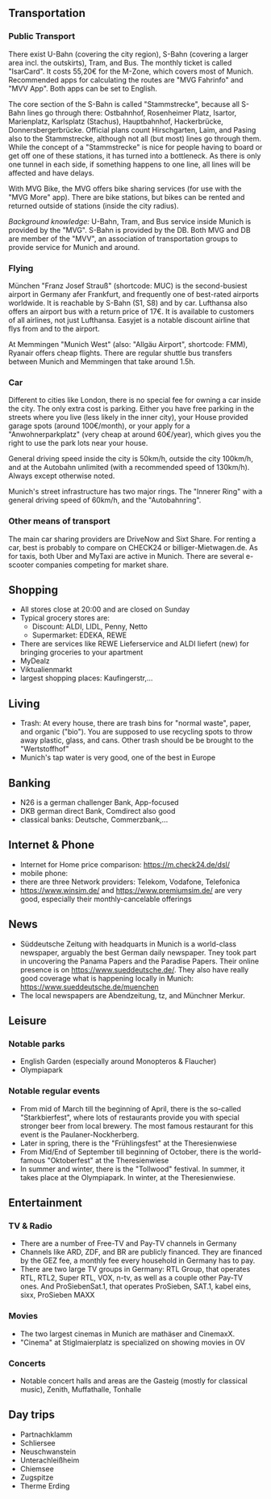 ## Transportation
### Public Transport
There exist U-Bahn (covering the city region), S-Bahn (covering a larger area incl. the outskirts), Tram, and Bus. The monthly ticket is called "IsarCard". It costs 55,20€ for the M-Zone, which covers most of Munich. Recommended apps for calculating the routes are "MVG Fahrinfo" and "MVV App". Both apps can be set to English.

The core section of the S-Bahn is called "Stammstrecke", because all S-Bahn lines go through there: Ostbahnhof, Rosenheimer Platz, Isartor, Marienplatz, Karlsplatz (Stachus), Hauptbahnhof, Hackerbrücke, Donnersbergerbrücke. Official plans count Hirschgarten, Laim, and Pasing also to the Stammstrecke, although not all (but most) lines go through them. While the concept of a "Stammstrecke" is nice for people having to board or get off one of these stations, it has turned into a bottleneck. As there is only one tunnel in each side, if something happens to one line, all lines will be affected and have delays.

With MVG Bike, the MVG offers bike sharing services (for use with the "MVG More" app). There are bike stations, but bikes can be rented and returned outside of stations (inside the city radius).

*Background knowledge:* U-Bahn, Tram, and Bus service inside Munich is provided by the "MVG". S-Bahn is provided by the DB. Both MVG and DB are member of the "MVV", an association of transportation groups to provide service for Munich and around.

### Flying
München "Franz Josef Strauß" (shortcode: MUC) is the second-busiest airport in Germany afer Frankfurt, and frequently one of best-rated airports worldwide. It is reachable by S-Bahn (S1, S8) and by car. Lufthansa also offers an airport bus with a return price of 17€. It is available to customers of all airlines, not just Lufthansa. Easyjet is a notable discount airline that flys from and to the airport.

At Memmingen "Munich West" (also: "Allgäu Airport", shortcode: FMM), Ryanair offers cheap flights. There are regular shuttle bus transfers between Munich and Memmingen that take around 1.5h. 

### Car

Different to cities like London, there is no special fee for owning a car inside the city. The only extra cost is parking. Either you have free parking in the streets where you live (less likely in the inner city), your House provided garage spots (around 100€/month), or your apply for a "Anwohnerparkplatz" (very cheap at around 60€/year), which gives you the right to use the park lots near your house.

General driving speed inside the city is 50km/h, outside the city 100km/h, and at the Autobahn unlimited (with a recommended speed of 130km/h). Always except otherwise noted.

Munich's street infrastructure has two major rings. The "Innerer Ring" with a general driving speed of 60km/h, and the "Autobahnring". 

### Other means of transport
The main car sharing providers are DriveNow and Sixt Share. For renting a car, best is probably to compare on CHECK24 or billiger-Mietwagen.de. As for taxis, both Uber and MyTaxi are active in Munich. There are several e-scooter companies competing for market share. 

## Shopping

* All stores close at 20:00 and are closed on Sunday
* Typical grocery stores are:
  * Discount: ALDI, LIDL, Penny, Netto
  * Supermarket: EDEKA, REWE
* There are services like REWE Lieferservice and ALDI liefert (new) for bringing groceries to your apartment
* MyDealz
* Viktualienmarkt
* largest shopping places: Kaufingerstr,...

## Living

* Trash: At every house, there are trash bins for "normal waste", paper, and organic ("bio"). You are supposed to use recycling spots to throw away plastic, glass, and cans. Other trash should be be brought to the "Wertstoffhof"
* Munich's tap water is very good, one of the best in Europe


## Banking

* N26 is a german challenger Bank, App-focused
* DKB german direct Bank, Comdirect also good
* classical banks: Deutsche, Commerzbank,...

## Internet & Phone

* Internet for Home price comparison: <https://m.check24.de/dsl/>
* mobile phone:
* there are three Network providers: Telekom, Vodafone, Telefonica
* <https://www.winsim.de/> and <https://www.premiumsim.de/> are very good, especially their monthly-cancelable offerings

## News

* Süddeutsche Zeitung with headquarts in Munich is a world-class newspaper, arguably the best German daily newspaper. Tney took part in uncovering the Panama Papers and the Paradise Papers. Their online presence is on <https://www.sueddeutsche.de/>. They also have really good coverage what is happening locally in Munich: <https://www.sueddeutsche.de/muenchen>
* The local newspapers are Abendzeitung, tz, and Münchner Merkur.

## Leisure

### Notable parks
- English Garden (especially around Monopteros & Flaucher)
- Olympiapark

### Notable regular events
- From mid of March till the beginning of April, there is the so-called "Starkbierfest", where lots of restaurants provide you with special stronger beer from local brewery. The most famous restaurant for this event is the Paulaner-Nockherberg.
- Later in spring, there is the "Frühlingsfest" at the Theresienwiese
- From Mid/End of September till beginning of October, there is the world-famous "Oktoberfest" at the Theresienwiese
- In summer and winter, there is the "Tollwood" festival. In summer, it takes place at the Olympiapark. In winter, at the Theresienwiese.

## Entertainment

### TV & Radio

- There are a number of Free-TV and Pay-TV channels in Germany
- Channels like ARD, ZDF, and BR are publicly financed. They are financed by the GEZ fee, a monthly fee every household in Germany has to pay.
- There are two large TV groups in Germany: RTL Group, that operates RTL, RTL2, Super RTL, VOX, n-tv, as well as a couple other Pay-TV ones. And ProSiebenSat.1, that operates ProSieben, SAT.1, kabel eins, sixx, ProSieben MAXX

### Movies

- The two largest cinemas in Munich are mathäser and CinemaxX. 
- "Cinema" at Stiglmaierplatz is specialized on showing movies in OV

### Concerts

- Notable concert halls and areas are the Gasteig (mostly for classical music), Zenith, Muffathalle, Tonhalle

## Day trips

* Partnachklamm
* Schliersee
* Neuschwanstein
* Unterachleißheim
* Chiemsee
* Zugspitze
* Therme Erding
